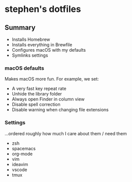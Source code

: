 # stephen's dotfiles

## Summary
* Installs Homebrew
* Installs everything in Brewfile
* Configures macOS with my defaults
* Symlinks settings

### macOS defaults 
Makes macOS more fun. For example, we set:
* A very fast key repeat rate
* Unhide the library folder
* Always open Finder in column view
* Disable spell correction
* Disable warning when changing file extensions

### Settings
...ordered roughly how much I care about them / need them
* zsh
* spacemacs
* org-mode
* vim
* ideavim
* vscode
* tmux
